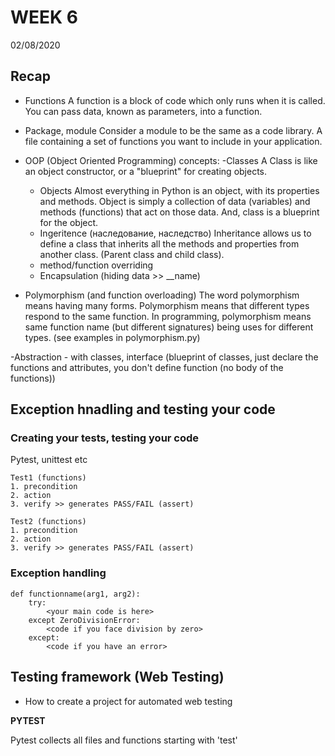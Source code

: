 # WEEK 6
02/08/2020

## Recap
- Functions 
    A function is a block of code which only runs when it is called. You can pass data, known as parameters, into a function.

- Package, module
    Consider a module to be the same as a code library.
    A file containing a set of functions you want to include in your application.

- OOP (Object Oriented Programming) concepts:
    -Classes
        A Class is like an object constructor, or a "blueprint" for creating objects.
    - Objects
        Almost everything in Python is an object, with its properties and methods.
        Object is simply a collection of data (variables) and methods (functions) that act on those data. And, class is a blueprint for the object.
    - Ingeritence (наследование, наследство)
        Inheritance allows us to define a class that inherits all the methods and properties from another class. (Parent class and child class).
    - method/function overriding
    - Encapsulation (hiding data >> __name)

- Polymorphism (and function overloading)
     The word polymorphism means having many forms. 
     Polymorphism means that different types respond to the same function.
     In programming, polymorphism means same function name (but different signatures) being uses for different types.
    (see examples in polymorphism.py)

-Abstraction
    - with classes, interface (blueprint of classes, just declare the functions and attributes, you don't define function (no body of the functions))


## Exception hnadling and testing your code

### Creating your tests, testing your code
Pytest, unittest etc

    Test1 (functions)
    1. precondition
    2. action
    3. verify >> generates PASS/FAIL (assert)

    Test2 (functions)
    1. precondition
    2. action
    3. verify >> generates PASS/FAIL (assert)

### Exception handling

    def functionname(arg1, arg2):
        try:
            <your main code is here>
        except ZeroDivisionError:
            <code if you face division by zero>
        except:
            <code if you have an error>


## Testing framework (Web Testing)
- How to create a project for automated web testing
 
**PYTEST**

Pytest collects all files and functions starting with 'test'